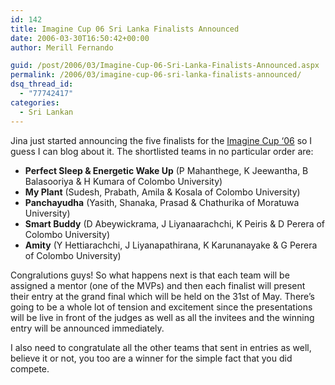 ```yaml
---
id: 142
title: Imagine Cup 06 Sri Lanka Finalists Announced
date: 2006-03-30T16:50:42+00:00
author: Merill Fernando

guid: /post/2006/03/Imagine-Cup-06-Sri-Lanka-Finalists-Announced.aspx
permalink: /2006/03/imagine-cup-06-sri-lanka-finalists-announced/
dsq_thread_id:
  - "77742417"
categories:
  - Sri Lankan
---
```

<P>Jina just started&nbsp;announcing the five finalists for the <A href="http://thespoke.net/imagine">Imagine Cup ‘06</A> so I guess I can blog about it. The shortlisted teams in no particular order are:</P>
<UL>
<LI><STRONG>Perfect Sleep &amp; Energetic Wake Up</STRONG> (P Mahanthege, K Jeewantha, B Balasooriya &amp; H Kumara of Colombo University) 
<LI><STRONG>My Plant</STRONG> (Sudesh, Prabath, Amila &amp; Kosala of Colombo University) 
<LI><STRONG>Panchayudha</STRONG> (Yasith, Shanaka, Prasad &amp; Chathurika of Moratuwa University) 
<LI><STRONG>Smart Buddy</STRONG> (D Abeywickrama, J Liyanaarachchi, K Peiris &amp; D Perera of Colombo University) 
<LI><STRONG>Amity</STRONG> (Y Hettiarachchi, J Liyanapathirana, K Karunanayake &amp; G Perera of Colombo University)</LI></UL>
<P>Congralutions guys! So what happens next is that each team will be assigned a mentor (one of the MVPs) and then each&nbsp;finalist will present their entry at the grand final which will be held on the 31st of May. There’s going to be a&nbsp;whole&nbsp;lot of&nbsp;tension and excitement since the presentations will be live in front of the judges as well&nbsp;as&nbsp;all the invitees and the winning entry will be announced immediately.</P>
<P>I also need to congratulate all the other teams that sent in entries as well, believe it or not, you too are a winner for the simple fact that you did compete.</P>